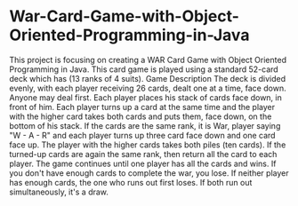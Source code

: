 # War-Card-Game-with-Object-Oriented-Programming-in-Java
This project is focusing on creating a WAR Card Game with Object Oriented Programming in Java. This card game is played using a standard 52-card deck which has (13 ranks of 4 suits).  Game Description The deck is divided evenly, with each player receiving 26 cards, dealt one at a time, face down. Anyone may deal first. Each player places his stack of cards face down, in front of him. Each player turns up a card at the same time and the player with the higher card takes both cards and puts them, face down, on the bottom of his stack. If the cards are the same rank, it is War, player saying "W - A - R" and each player turns up three card face down and one card face up. The player with the higher cards takes both piles (ten cards). If the turned-up cards are again the same rank, then return all the card to each player. The game continues until one player has all the cards and wins. If you don't have enough cards to complete the war, you lose. If neither player has enough cards, the one who runs out first loses. If both run out simultaneously, it's a draw.
